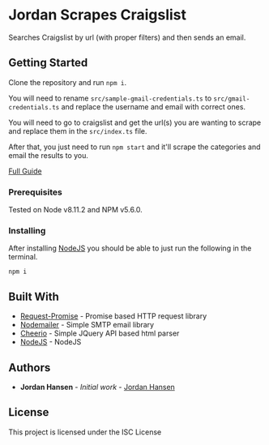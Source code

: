 # Jordan Scrapes Craigslist

Searches Craigslist by url (with proper filters) and then sends an email.

## Getting Started

Clone the repository and run `npm i`. 

You will need to rename `src/sample-gmail-credentials.ts` to `src/gmail-credentials.ts` and replace the username and email with correct ones.

You will need to go to craigslist and get the url(s) you are wanting to scrape and replace them in the `src/index.ts` file.

After that, you just need to run `npm start` and it'll scrape the categories and email the results to you.

[Full Guide](https://javascriptwebscrapingguy.com/blog/jordan-scrapes-amazon-looking-for-products-to-sell/)

### Prerequisites

Tested on Node v8.11.2 and NPM v5.6.0.

### Installing

After installing [NodeJS](https://nodejs.org/en/) you should be able to just run the following in the terminal.

```
npm i
```

## Built With

* [Request-Promise](https://github.com/request/request-promise) - Promise based HTTP request library
* [Nodemailer](https://github.com/nodemailer/nodemailer) - Simple SMTP email library
* [Cheerio](https://github.com/cheeriojs/cheerio) - Simple JQuery API based html parser
* [NodeJS](https://nodejs.org/en/) - NodeJS

## Authors

* **Jordan Hansen** - *Initial work* - [Jordan Hansen](https://github.com/aarmora)


## License

This project is licensed under the ISC License